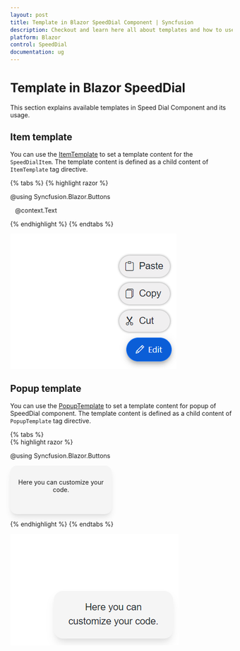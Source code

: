 ```yaml
---
layout: post
title: Template in Blazor SpeedDial Component | Syncfusion
description: Checkout and learn here all about templates and how to use them in Syncfusion Speed Dial component and much more.
platform: Blazor
control: SpeedDial
documentation: ug
---
```


# Template in Blazor SpeedDial

This section explains available templates in Speed Dial Component and its usage.

## Item template

You can use the [ItemTemplate](https://help.syncfusion.com/cr/blazor/Syncfusion.Blazor.Buttons.SfSpeedDial.html#Syncfusion_Blazor_Buttons_SfSpeedDial_ItemTemplate) to set a template content for the `SpeedDialItem`. The template content is defined as a child content of `ItemTemplate` tag directive.

{% tabs %}
{% highlight razor %}

@using Syncfusion.Blazor.Buttons

<SfSpeedDial Content="Edit" OpenIconCss="e-icons e-edit" Position="FabPosition.BottomRight">
    <ChildContent>
        <SpeedDialItems>
            <SpeedDialItem Text="Cut" IconCss="e-icons e-cut" />
            <SpeedDialItem Text="Copy" IconCss="e-icons e-copy" />
            <SpeedDialItem Text="Paste" IconCss="e-icons e-paste" />
        </SpeedDialItems>
    </ChildContent>
    <ItemTemplate>
        <div class="itemlist">
            <span class="@context.IconCss" style="padding:3px"></span>
            <span class="text" style="padding:0 5px">@context.Text</span>
        </div>
    </ItemTemplate>
</SfSpeedDial>

<style>  
    .e-speeddial-li .itemlist {
        display: inherit;
        width: 100%;
        border: 1px solid transparent;
        align-items: center;
        padding: 5px;
        border-radius: 500px;
        background-color: rgba(104, 99, 104, 0.1);
        box-shadow: 0 0 4px grey;
    }
</style>

{% endhighlight %}
{% endtabs %}

![Blazor SpeedDial with ItemTemplate](./images/ItemTemplate.png)

## Popup template

You can use the [PopupTemplate](https://help.syncfusion.com/cr/blazor/Syncfusion.Blazor.Buttons.SfSpeedDial.html#Syncfusion_Blazor_Buttons_SfSpeedDial_PopupTemplate) to set a template content for popup of  SpeedDial component. The template content is defined as a child content of `PopupTemplate` tag directive.

{% tabs %}  
{% highlight razor %}

@using Syncfusion.Blazor.Buttons

<SfSpeedDial CssClass="popupSpeedDial" Content="FeedBack"> 
    <PopupTemplate>
        <div class="speeddial-form">
            <p>Here you can customize your code.</p>
        </div>
    </PopupTemplate>
</SfSpeedDial>

<style>
    .speeddial-form {
        width: 200px;
        height: 80px;
        text-align: center;
        border-radius: 15px;
        box-shadow: rgb(0 0 0 / 10%) 0px 10px 15px -3px, rgb(0 0 0 / 5%) 0px 4px 6px -2px;
        background: #f5f5f5;
        padding: 15px;
    }
</style>

{% endhighlight %}
{% endtabs %}

![Blazor SpeedDial with PopupTemplate](./images/SDPopupTemp.png)